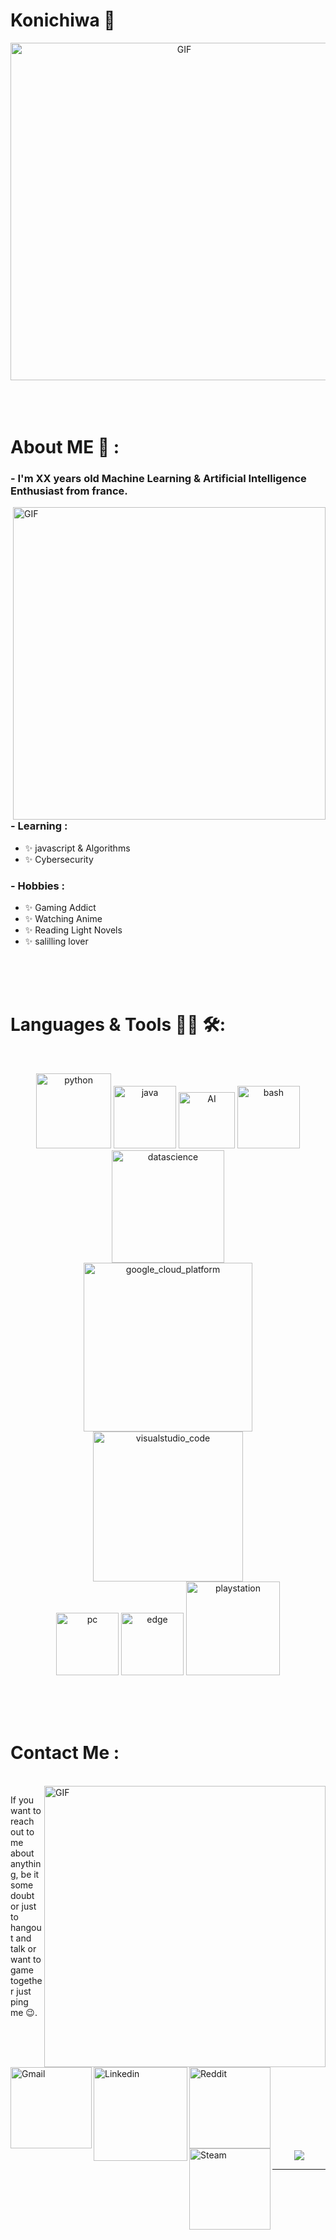 # Konichiwa 👋

<div align="center">
<img hight="300" width="540" alt="GIF" align="center" src="https://imgr.search.brave.com/oJlUbnFkihssiZt_0TxK3hfcHgy3TYa7g_CABmeRc9w/fit/540/304/ce/1/aHR0cHM6Ly82NC5t/ZWRpYS50dW1ibHIu/Y29tLzcyMzQ1OGZi/Y2Y2MmQ4NTJmOTdk/NWUzOWZjNGY1Zjhk/L3R1bWJscl9wbGw5/dmpTZzc2MXUybnFl/am8xXzU0MC5naWZ2">
</div>

</br>
</br>
</br>


# About ME 💬 :

### - I'm XX years  old Machine Learning & Artificial Intelligence Enthusiast from france.

<img hight="400" width="500" alt="GIF" align="right" src="https://imgr.search.brave.com/wo30q_p5oHhj6i9OPTmayVkQb17cl3yR_RV7FibZIrw/fit/500/281/ce/1/aHR0cHM6Ly82Ni5t/ZWRpYS50dW1ibHIu/Y29tLzcwNmMwMDBm/NmQwOTZkNmM3OTg5/N2Q4OTM3NzZiOTE3/L3R1bWJscl9wbDR2/cHloWEJnMXV5aHox/cG8xX3IxXzUwMC5n/aWY.gif">

### - Learning :
- ✨ javascript & Algorithms
- ✨ Cybersecurity

### - Hobbies : 
- ✨ Gaming Addict
- ✨ Watching Anime
- ✨ Reading Light Novels
- ✨ salilling lover

</br>
</br>
</br>



# Languages & Tools 👨‍💻 🛠:
</br>

<p align="center">

<!-- For more icons please follow  https://github.com/MikeCodesDotNET/ColoredBadges -->
<img src="https://img.shields.io/badge/Python-FFD43B?style=for-the-badge&logo=python&logoColor=darkgreen" alt="python" width="120" hight="50">
<img src="https://img.shields.io/badge/JavaScript-323330?style=for-the-badge&logo=javascript&logoColor=F7DF1E" alt="java"  width="100" hight="50">
<img src="https://img.shields.io/badge/Amazon_AWS-FF9900?style=for-the-badge&logo=amazonaws&logoColor=white" alt="AI" width="90" hight="50">
<img src="https://img.shields.io/badge/HTML5-E34F26?style=for-the-badge&logo=html5&logoColor=white" alt="bash" width="100" hight="50">
<img src="https://img.shields.io/badge/MongoDB-white?style=for-the-badge&logo=mongodb&logoColor=4EA94B" alt="datascience" width="180" hight="50">
</br>
<img src="https://img.shields.io/badge/TypeScript-007ACC?style=for-the-badge&logo=typescript&logoColor=white" alt="google_cloud_platform" width="270" hight="50">
<img src="https://img.shields.io/badge/WebStorm-000000?style=for-the-badge&logo=WebStorm&logoColor=white" alt="visualstudio_code" width="240" hight="50">
</br>
<img src="https://img.shields.io/badge/Windows-0078D6?style=for-the-badge&logo=windows&logoColor=white" alt="pc" width="100" hight="50">
<img src="https://img.shields.io/badge/Brave-FF1B2D?style=for-the-badge&logo=Brave&logoColor=white" alt="edge" width="100" hight="50">
<img src="https://img.shields.io/badge/Kali_Linux-557C94?style=for-the-badge&logo=kali-linux&logoColor=white" alt="playstation" width="150" hight="50">
</p>
</br>
</br>
</br>



# Contact Me :

<p>
 </br>


<img hight="320" width="450" align="right" alt="GIF" src="https://pa1.narvii.com/5765/ad7b63f6c27d352b128038498784bb8bb6df35bc_hq.gif">


If you want to reach out to me about anything, be it some doubt or just to hangout and talk or want to game together just ping me 😉.

<a href="mailto:zertanaxpro@protonmail.com">
 <img align="left" alt="Gmail" width="130" hight="100" src="https://img.shields.io/badge/ProtonMail-8B89CC?style=for-the-badge&logo=protonmail&logoColor=white" />
</a>
<a href="https://discord.gg/asurafr">
  <img align="left" alt="Linkedin" width="150" hight="100" src="https://img.shields.io/badge/Discord-7289DA?style=for-the-badge&logo=discord&logoColor=white
" />
</br>
</br>
</br>
</a>
<a href="https://steamcommunity.com/profiles/zertanax/">
  <img align="left" alt=" Reddit" width="130" hight="100" src="https://img.shields.io/badge/Steam-000000?style=for-the-badge&logo=steam&logoColor=white
" />
</a>
<a href="https://steamcommunity.com/profiles/zertanax/">
  <img align="left" alt="Steam" width="130" hight="100" src="https://img.shields.io/badge/dialogflow-FF9800?style=for-the-badge&logo=dialogflow&logoColor=white" />
</a>
 </p>
 

</br>
</br>
</br>
</br>
</br>
</br>
</br>



<p align="center" >  
  <a href="https://github.com/anuraghazra/github-readme-stats"> 
<img  src="https://github-readme-stats.vercel.app/api?username=zertanax&show_icons=true&theme=radical"/>
  </a>
  </p>

*************

